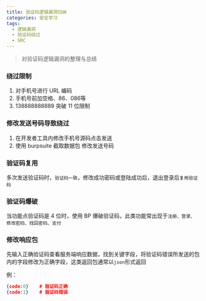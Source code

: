 ```yaml
---
title: 验证码逻辑漏洞归纳
categories: 安全学习
tags:
  - 逻辑漏洞
  - 验证码绕过
  - SRC
---
```


> 对验证码逻辑漏洞的整理与总结

### 绕过限制

1. 对手机号进行 URL 编码
2. 手机号前加空格、86、086等
3. 138888888889 突破 11 位限制

### 修改发送号码导致绕过

1. 在开发者工具内修改手机号源码点击发送
2. 使用 burpsuite 截取数据包 修改发送号码

### 验证码复用

多次发送验证码时，`验证码一致`，修改成功密码或登陆成功后，退出登录后`复用验证码`

### 验证码爆破

当功能点验证码是 4 位时，使用 BP 爆破验证码，此类功能常出现于`注册、登录、修改密码、找回密码、支付`

### 修改响应包

先输入正确验证码查看服务端响应数据，找到关键字段，将验证码错误所发送的包内的字段修改为正确字段，这类返回包通常以`json`形式返回

例：

```json
{code:0}	# 验证码正确
{code:1}	# 验证码错误
```


